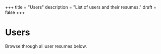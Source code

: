+++
title = "Users"
description = "List of users and their resumes."
draft = false
+++

# Users

Browse through all user resumes below.

